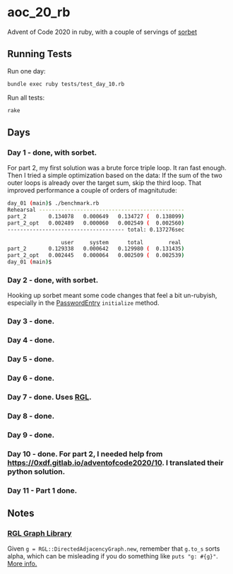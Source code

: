 # aoc_20_rb

Advent of Code 2020 in ruby, with a couple of servings of [sorbet](https://sorbet.org/)

## Running Tests

Run one day:

```bash
bundle exec ruby tests/test_day_10.rb
```

Run all tests:

```bash
rake
```

## Days

### Day 1 - done, with sorbet.

For part 2, my first solution was a brute force triple loop. It ran fast enough. Then I tried a simple optimization based on the data: If the sum of the two outer loops is already over the target sum, skip the third loop. That improved performance a couple of orders of magnitutude:

```bash
day_01 (main)$ ./benchmark.rb
Rehearsal ----------------------------------------------
part_2       0.134078   0.000649   0.134727 (  0.138099)
part_2_opt   0.002489   0.000060   0.002549 (  0.002560)
------------------------------------- total: 0.137276sec

                 user     system      total        real
part_2       0.129338   0.000642   0.129980 (  0.131435)
part_2_opt   0.002445   0.000064   0.002509 (  0.002539)
day_01 (main)$
```

### Day 2 - done, with sorbet.

Hooking up sorbet meant some code changes that feel a bit un-rubyish, especially in the [PasswordEntry](https://github.com/bfollek/aoc_20_rb/blob/main/day_02/password_entry.rb) `initialize` method.

### Day 3 - done.

### Day 4 - done.

### Day 5 - done.

### Day 6 - done.

### Day 7 - done. Uses [RGL](https://github.com/monora/rgl).

### Day 8 - done.

### Day 9 - done.

### Day 10 - done. For part 2, I needed help from https://0xdf.gitlab.io/adventofcode2020/10. I translated their python solution.

### Day 11 - Part 1 done.

## Notes

### [RGL Graph Library](https://github.com/monora/rgl)

Given `g = RGL::DirectedAdjacencyGraph.new`, remember that `g.to_s` sorts alpha, which can be misleading if you do something like `puts "g: #{g}"`. [More info.](https://www.rubydoc.info/github/monora/rgl/RGL/Graph#to_s-instance_method)


